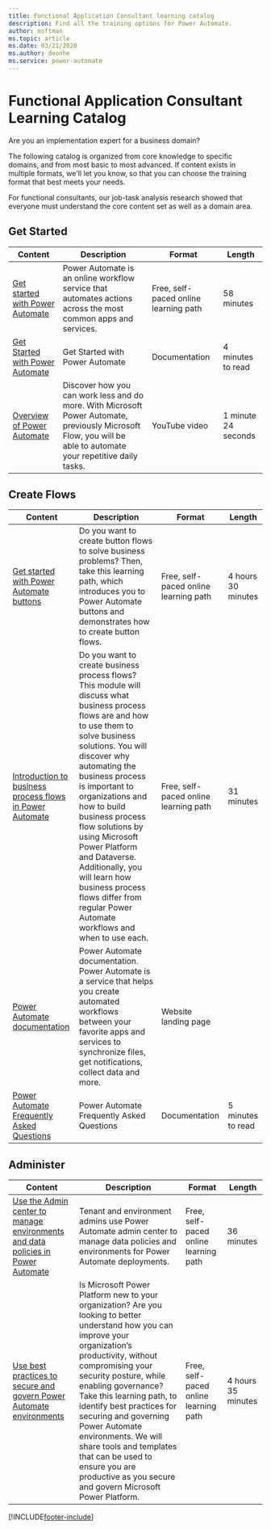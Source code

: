 ```yaml
---
title: Functional Application Consultant learning catalog
description: Find all the training options for Power Automate.
author: msftman
ms.topic: article
ms.date: 03/21/2020
ms.author: deonhe
ms.service: power-automate
---
```


# Functional Application Consultant Learning Catalog

Are you an implementation expert for a business domain? 

The following catalog is organized from core knowledge to specific domains, and from most basic to most advanced. If content exists in multiple formats, we'll let you know, so that you can choose the training format that best meets your needs.

For functional consultants, our job-task analysis research showed that everyone must understand the core content set as well as a domain area. 

## Get Started<a name="get-started"></a>
| Content  | Description  | Format | Length    |
|------------------------------------------------------------------------------------------------|-----------------------------------------------------------------------------------------------------------------------------------------------------------------|---------------------------------------|-------------------|
| [Get started with Power Automate](/learn/modules/get-started-flows/) | Power Automate is an online workflow service that automates actions across the most common apps and services.         | Free, self-paced online learning path | 58 minutes    |
| [Get Started with Power Automate](../getting-started.md)   | Get Started with Power Automate  | Documentation | 4 minutes to read |
| [Overview of Power Automate](https://www.youtube.com/watch?v=hCuxuUaGC6Y)  | Discover how you can work less and do more. With Microsoft Power Automate, previously Microsoft Flow, you will be able to automate your repetitive daily tasks. | YouTube video  | 1 minute 24 seconds   |
## Create Flows<a name="create-flows"></a>
| Content  | Description  | Format | Length    |
|------------------------------------------------------------------------------------------------|-----------------------------------------------------------------------------------------------------------------------------------------------------------------|---------------------------------------|-------------------|
| [Get started with Power Automate buttons](/learn/paths/get-started-power-automate-buttons/) | Do you want to create button flows to solve business problems? Then, take this learning path, which introduces you to Power Automate buttons and demonstrates how to create button flows.  | Free, self-paced online learning path | 4 hours 30 minutes |
| [Introduction to business process flows in Power Automate](/learn/modules/intro-business-process-flows/)	|Do you want to create business process flows? This module will discuss what business process flows are and how to use them to solve business solutions. You will discover why automating the business process is important to organizations and how to build business process flow solutions by using Microsoft Power Platform and Dataverse. Additionally, you will learn how business process flows differ from regular Power Automate workflows and when to use each.|	Free, self-paced online learning path|	31 minutes |
| [Power Automate documentation](../index.yml)  | Power Automate documentation. Power Automate is a service that helps you create automated workflows between your favorite apps and services to synchronize files, get notifications, collect data and more. | Website landing page |      |
| [Power Automate Frequently Asked Questions](../frequently-asked-questions.yml)     | Power Automate Frequently Asked Questions   | Documentation   | 5 minutes to read  |
## Administer<a name="administer"></a>
| Content  | Description  | Format | Length    |
|------------------------------------------------------------------------------------------------|-----------------------------------------------------------------------------------------------------------------------------------------------------------------|---------------------------------------|-------------------|
| [Use the Admin center to manage environments and data policies in Power Automate](/learn/modules/administer-flows/) | Tenant and environment admins use Power Automate admin center to manage data policies and environments for Power Automate deployments.  | Free, self-paced online learning path | 36 minutes  |
| [Use best practices to secure and govern Power Automate environments](/learn/paths/best-practices-environments/)    | Is Microsoft Power Platform new to your organization? Are you looking to better understand how you can improve your organization’s productivity, without compromising your security posture, while enabling governance? Take this learning path, to identify best practices for securing and governing Power Automate environments. We will share tools and templates that can be used to ensure you are productive as you secure and govern Microsoft Power Platform. | Free, self-paced online learning path | 4 hours 35 minutes |


[!INCLUDE[footer-include](../includes/footer-banner.md)]